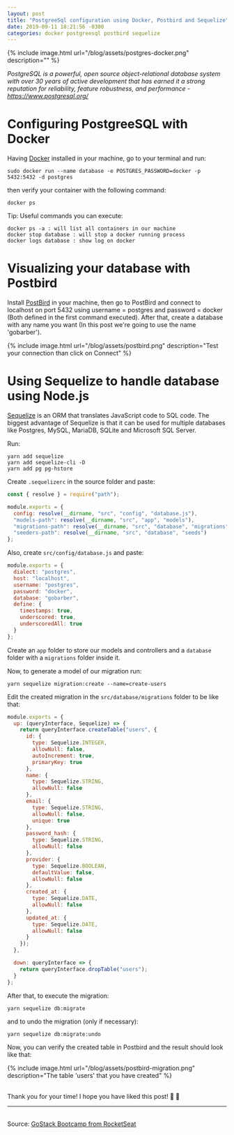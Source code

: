 ```yaml
---
layout: post
title: "PostgreeSql configuration using Docker, Postbird and Sequelize"
date: 2019-09-11 18:21:56 -0300
categories: docker postgreesql postbird sequelize
---
```


{% include image.html url="/blog/assets/postgres-docker.png" description="" %}

_PostgreSQL is a powerful, open source object-relational database system with over 30 years of active development that has earned it a strong reputation for reliability, feature robustness, and performance - https://www.postgresql.org/_

# Configuring PostgreeSQL with Docker

Having [Docker](https://docs.docker.com/install/) installed in your machine, go to your terminal and run:

```console
sudo docker run --name database -e POSTGRES_PASSWORD=docker -p 5432:5432 -d postgres
```

then verify your container with the following command:

```console
docker ps
```

Tip: Useful commands you can execute:

```console
docker ps -a : will list all containers in our machine
docker stop database : will stop a docker running process
docker logs database : show log on docker
```

# Visualizing your database with Postbird

Install [PostBird](https://electronjs.org/apps/postbird) in your machine, then go to PostBird and connect to localhost on port 5432 using username = postgres and password = docker (Both defined in the first command executed). After that, create a database with any name you want (In this post we're going to use the name 'gobarber').

{% include image.html url="/blog/assets/postbird.png" description="Test your connection than click on Connect" %}

# Using Sequelize to handle database using Node.js

[Sequelize](https://sequelize.org/) is an ORM that translates JavaScript code to SQL code. The biggest advantage of Sequelize is that it can be used for multiple databases like Postgres, MySQL, MariaDB, SQLite and Microsoft SQL Server.

Run:

```console
yarn add sequelize
yarn add sequelize-cli -D
yarn add pg pg-hstore
```

Create `.sequelizerc` in the source folder and paste:

```javascript
const { resolve } = require("path");

module.exports = {
  config: resolve(__dirname, "src", "config", "database.js"),
  "models-path": resolve(__dirname, "src", "app", "models"),
  "migrations-path": resolve(__dirname, "src", "database", "migrations"),
  "seeders-path": resolve(__dirname, "src", "database", "seeds")
};
```

Also, create `src/config/database.js` and paste:

```javascript
module.exports = {
  dialect: "postgres",
  host: "localhost",
  username: "postgres",
  password: "docker",
  database: "gobarber",
  define: {
    timestamps: true,
    underscored: true,
    underscoredAll: true
  }
};
```

Create an `app` folder to store our models and controllers and a `database` folder with a `migrations` folder inside it.

Now, to generate a model of our migration run:

```console
yarn sequelize migration:create --name=create-users 
```

Edit the created migration in the `src/database/migrations` folder to be like that:

```javascript
module.exports = {
  up: (queryInterface, Sequelize) => {
    return queryInterface.createTable("users", {
      id: {
        type: Sequelize.INTEGER,
        allowNull: false,
        autoIncrement: true,
        primaryKey: true
      },
      name: {
        type: Sequelize.STRING,
        allowNull: false
      },
      email: {
        type: Sequelize.STRING,
        allowNull: false,
        unique: true
      },
      password_hash: {
        type: Sequelize.STRING,
        allowNull: false
      },
      provider: {
        type: Sequelize.BOOLEAN,
        defaultValue: false,
        allowNull: false
      },
      created_at: {
        type: Sequelize.DATE,
        allowNull: false
      },
      updated_at: {
        type: Sequelize.DATE,
        allowNull: false
      }
    });
  },

  down: queryInterface => {
    return queryInterface.dropTable("users");
  }
};
```

After that, to execute the migration:

```console
yarn sequelize db:migrate
```

and to undo the migration (only if necessary):

```console
yarn sequelize db:migrate:undo
```

Now, you can verify the created table in Postbird and the result should look like that:

{% include image.html url="/blog/assets/postbird-migration.png" description="The table 'users' that you have created" %}

<br>Thank you for your time! I hope you have liked this post! :elephant: :whale:

---

<br>Source: [GoStack Bootcamp from RocketSeat][rocketseat]

[rocketseat]: https://rocketseat.com.br/
